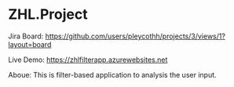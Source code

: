# ZHL.Project
Jira Board: https://github.com/users/pleycothh/projects/3/views/1?layout=board

Live Demo: https://zhlfilterapp.azurewebsites.net

Aboue:
  This is filter-based application to analysis the user input.
